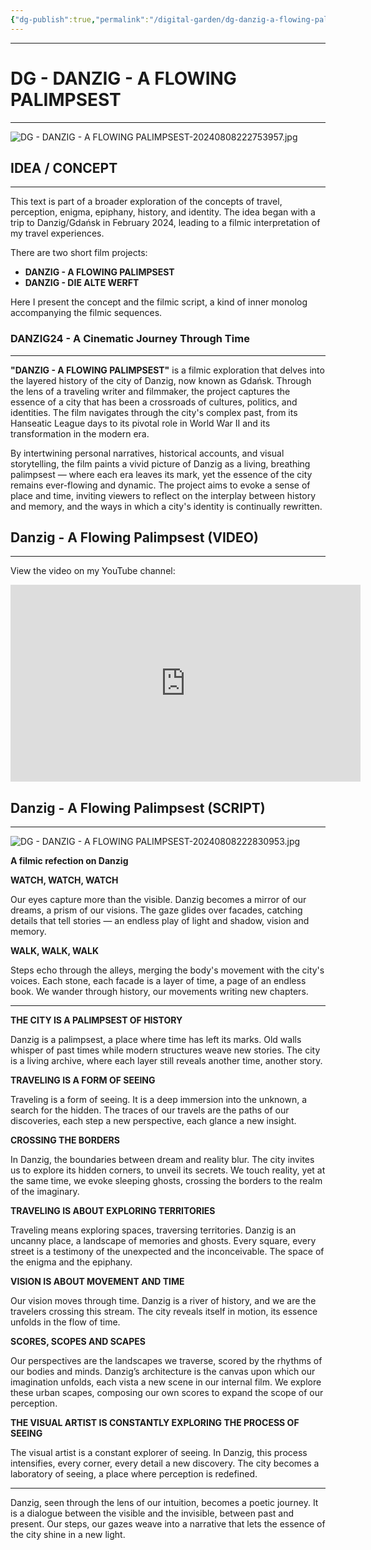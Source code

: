 ```yaml
---
{"dg-publish":true,"permalink":"/digital-garden/dg-danzig-a-flowing-palimpsest/","title":"DG - DANZIG - A FLOWING PALIMPSEST","tags":["travel","journey","CITYLAB","lifestyle","LEBENSWEG","FLANEUR","FLANEUR/Lifestyle","VISIONLAB","CINESCAPES","cityscapes","URBANIST","BERLIN12","HISTORIA","#Historie","Geschichte","ENDLESSLOOP","ENDLESSLOOP/TWO","VLOG24AD","Danzig","GDANSK24","DANZIG24","DANZIG24/Leitmotives","EPIPHANEIA","ENIGMA","VLOG24AD05","VLOG24AD05A","VLOG24AD05B","DG2024AD08"]}
---
```


----
# DG - DANZIG - A FLOWING PALIMPSEST
---


![DG - DANZIG - A FLOWING PALIMPSEST-20240808222753957.jpg](/img/user/999%20attachements/DG%20-%20DANZIG%20-%20A%20FLOWING%20PALIMPSEST-20240808222753957.jpg)
## IDEA / CONCEPT
---

This text is part of a broader exploration of the concepts of travel, perception, enigma, epiphany, history, and identity. The idea began with a trip to Danzig/Gdańsk in February 2024, leading to a filmic interpretation of my travel experiences.

There are two short film projects:

- **DANZIG - A FLOWING PALIMPSEST**
- **DANZIG - DIE ALTE WERFT**

Here I present the concept and the filmic script, a kind of inner monolog accompanying the filmic sequences. 

### DANZIG24 - A Cinematic Journey Through Time
---

**"DANZIG - A FLOWING PALIMPSEST"** is a filmic exploration that delves into the layered history of the city of Danzig, now known as Gdańsk. Through the lens of a traveling writer and filmmaker, the project captures the essence of a city that has been a crossroads of cultures, politics, and identities. The film navigates through the city's complex past, from its Hanseatic League days to its pivotal role in World War II and its transformation in the modern era.

By intertwining personal narratives, historical accounts, and visual storytelling, the film paints a vivid picture of Danzig as a living, breathing palimpsest — where each era leaves its mark, yet the essence of the city remains ever-flowing and dynamic. The project aims to evoke a sense of place and time, inviting viewers to reflect on the interplay between history and memory, and the ways in which a city's identity is continually rewritten.

## Danzig - A Flowing Palimpsest (VIDEO)
---

View the video on my YouTube channel:

<iframe width="560" height="315" src="https://www.youtube.com/embed/QLf78ut_W-A?si=GOGXgcoKCm7fTpR3" title="YouTube video player" frameborder="0" allow="accelerometer; autoplay; clipboard-write; encrypted-media; gyroscope; picture-in-picture; web-share" referrerpolicy="strict-origin-when-cross-origin" allowfullscreen></iframe>


## Danzig - A Flowing Palimpsest (SCRIPT)
---


![DG - DANZIG - A FLOWING PALIMPSEST-20240808222830953.jpg](/img/user/999%20attachements/DG%20-%20DANZIG%20-%20A%20FLOWING%20PALIMPSEST-20240808222830953.jpg)

**A filmic refection on Danzig**


**WATCH, WATCH, WATCH**

Our eyes capture more than the visible. Danzig becomes a mirror of our dreams, a prism of our visions. The gaze glides over facades, catching details that tell stories — an endless play of light and shadow, vision and memory.


**WALK, WALK, WALK**

Steps echo through the alleys, merging the body's movement with the city's voices. Each stone, each facade is a layer of time, a page of an endless book. We wander through history, our movements writing new chapters.

---

**THE CITY IS A PALIMPSEST OF HISTORY**

Danzig is a palimpsest, a place where time has left its marks. Old walls whisper of past times while modern structures weave new stories. The city is a living archive, where each layer still reveals another time, another story.


**TRAVELING IS A FORM OF SEEING**

Traveling is a form of seeing. It is a deep immersion into the unknown, a search for the hidden. The traces of our travels are the paths of our discoveries, each step a new perspective, each glance a new insight.

**CROSSING THE BORDERS**

In Danzig, the boundaries between dream and reality blur. The city invites us to explore its hidden corners, to unveil its secrets. We touch reality, yet at the same time, we evoke sleeping ghosts, crossing the borders to the realm of the imaginary.


**TRAVELING IS ABOUT EXPLORING TERRITORIES**

Traveling means exploring spaces, traversing territories. Danzig is an uncanny place, a landscape of memories and ghosts. Every square, every street is a testimony of  the unexpected and the inconceivable. The space of the enigma and the epiphany. 

**VISION IS ABOUT MOVEMENT AND TIME**

Our vision moves through time. Danzig is a river of history, and we are the travelers crossing this stream. The city reveals itself in motion, its essence unfolds in the flow of time.


**SCORES, SCOPES AND SCAPES**

Our perspectives are the landscapes we traverse, scored by the rhythms of our bodies and minds. Danzig’s architecture is the canvas upon which our imagination unfolds, each vista a new scene in our internal film. We explore these urban scapes, composing our own scores to expand the scope of our perception.



**THE VISUAL ARTIST IS CONSTANTLY EXPLORING THE PROCESS OF SEEING**

The visual artist is a constant explorer of seeing. In Danzig, this process intensifies, every corner, every detail a new discovery. The city becomes a laboratory of seeing, a place where perception is redefined.

---

Danzig, seen through the lens of our intuition, becomes a poetic journey. It is a dialogue between the visible and the invisible, between past and present. Our steps, our gazes weave into a narrative that lets the essence of the city shine in a new light.




